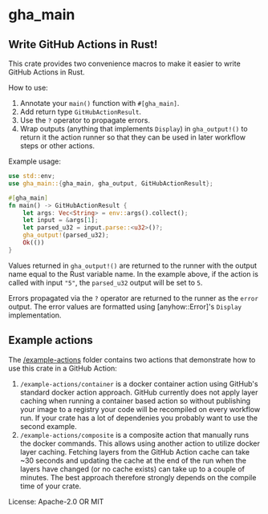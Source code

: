 # gha_main

## Write GitHub Actions in Rust!

This crate provides two convenience macros to make it easier to write
GitHub Actions in Rust.

How to use:
1. Annotate your `main()` function with `#[gha_main]`.
2. Add return type `GitHubActionResult`.
3. Use the `?` operator to propagate errors.
3. Wrap outputs (anything that implements `Display`) in `gha_output!()` to
return it the action runner so that they can be used in later workflow
steps or other actions.

Example usage:
```rust
use std::env;
use gha_main::{gha_main, gha_output, GitHubActionResult};

#[gha_main]
fn main() -> GitHubActionResult {
    let args: Vec<String> = env::args().collect();
    let input = &args[1];
    let parsed_u32 = input.parse::<u32>()?;
    gha_output!(parsed_u32);
    Ok(())
}
```

Values returned in `gha_output!()` are returned to the runner with the
output name equal to the Rust variable name. In the example above,
if the action is called with input `"5"`, the `parsed_u32` output
will be set to `5`.

Errors propagated via the `?` operator are returned to the runner as the
`error` output. The error values are formatted using [anyhow::Error]'s
`Display` implementation.

## Example actions
The [/example-actions](https://github.com/avsaase/gha_main/tree/master/example-actions)
folder contains two actions that demonstrate how to use this crate in a
GitHub Action:
1. `/example-actions/container` is a docker container action using
GitHub's standard docker action approach. GitHub currently does not apply
layer caching when running a container based action so without publishing
your image to a registry your code will be recompiled on every workflow
run. If your crate has a lot of dependenies you probably want to use the
second example.
2. `/example-actions/composite` is a composite action that manually runs
the docker commands. This allows using another action to utilize docker
layer caching. Fetching layers from the GitHub Action cache can take ~30
seconds and updating the cache at the end of the run when the layers have
changed (or no cache exists) can take up to a couple of minutes. The best
approach therefore strongly depends on the compile time of your crate.

License: Apache-2.0 OR MIT
